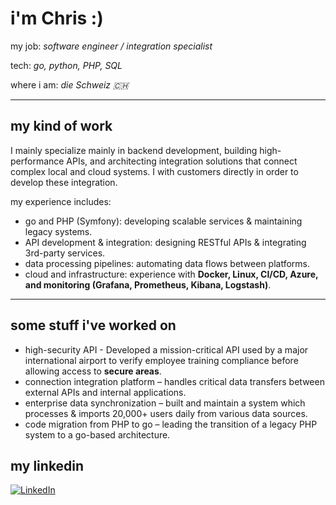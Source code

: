 # i'm Chris :)

my job: *software engineer / integration specialist*

tech: *go, python, PHP, SQL*

where i am: *die Schweiz 🇨🇭*

---

## my kind of work
I mainly specialize mainly in backend development, building high-performance APIs, and architecting integration solutions that connect complex local and cloud systems. I with customers directly in order to develop these integration.

my experience includes:  
- go and PHP (Symfony): developing scalable services & maintaining legacy systems.
- API development & integration: designing RESTful APIs & integrating 3rd-party services.
- data processing pipelines: automating data flows between platforms.  
- cloud and infrastructure: experience with **Docker, Linux, CI/CD, Azure, and monitoring (Grafana, Prometheus, Kibana, Logstash)**.  

---

## some stuff i've worked on
- high-security API - Developed a mission-critical API used by a major international airport to verify employee training compliance before allowing access to **secure areas**.
- connection integration platform – handles critical data transfers between external APIs and internal applications.
- enterprise data synchronization – built and maintain a system which processes & imports 20,000+ users daily from various data sources.
- code migration from PHP to go – leading the transition of a legacy PHP system to a go-based architecture.  

## **my linkedin**
[![LinkedIn](https://img.shields.io/badge/LinkedIn-Profile-blue?style=flat&logo=linkedin)](https://www.linkedin.com/in/christopher-eglinton)  
